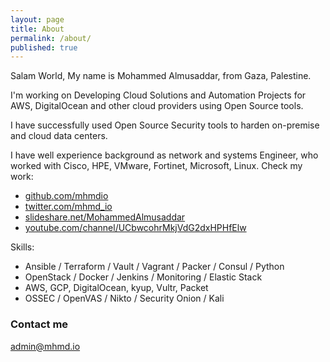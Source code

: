 ```yaml
---
layout: page
title: About
permalink: /about/
published: true
---
```

Salam World, My name is Mohammed Almusaddar, from Gaza, Palestine.

I'm working on Developing Cloud Solutions and Automation Projects for AWS, DigitalOcean and other cloud providers using Open Source tools.

I have successfully used Open Source Security tools to harden on-premise and cloud data centers.

I have well experience background as network and systems Engineer, who worked with Cisco, HPE, VMware, Fortinet, Microsoft, Linux. Check my work:

- [github.com/mhmdio](github.com/mhmdio)
- [twitter.com/mhmd_io](twitter.com/mhmd_io)
- [slideshare.net/MohammedAlmusaddar](slideshare.net/MohammedAlmusaddar)
- [youtube.com/channel/UCbwcohrMkjVdG2dxHPHfElw](youtube.com/channel/UCbwcohrMkjVdG2dxHPHfElw)

Skills:
- Ansible / Terraform / Vault / Vagrant / Packer / Consul / Python
- OpenStack / Docker / Jenkins / Monitoring / Elastic Stack
- AWS, GCP, DigitalOcean, kyup, Vultr, Packet
- OSSEC / OpenVAS / Nikto / Security Onion / Kali

### Contact me

[admin@mhmd.io](mailto:admin@mhmd.io)
